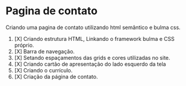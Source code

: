 # Pagina de contato
 Criando uma pagina de contato utilizando html semântico e bulma css.

1. [X] Criando estrutura HTML, Linkando o framework bulma e CSS próprio.
2. [X] Barra de navegação.
3. [X] Setando espaçamentos das grids e cores utilizadas no site.
4. [X] Criando cartão  de apresentação do lado esquerdo da tela
5. [X] Criando o currículo.
6. [X] Criação da página de contato.
